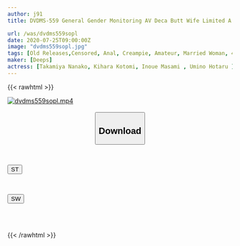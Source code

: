 ```yaml
---
author: j91
title: DVDMS-559 General Gender Monitoring AV Deca Butt Wife Limited A Neat And Clean Amateur Wife Who Goes To The City Is The First Time To Be Taken Down And Anal Sex Experience! Observe The Asshole That The Husband Has Never Touched → Expand → Lost Anal Virginity! !! While Thinking That It's Crazy, Continuous Anal Licking While Screaming At Asshole Pleasure Of A Different Dimension From Oma! !!

url: /was/dvdms559sopl
date: 2020-07-25T09:00:00Z
image: "dvdms559sopl.jpg"
tags: [Old Releases,Censored, Anal, Creampie, Amateur, Married Woman, 4HR+, Cuckold	]
maker: [Deeps]
actress: [Takamiya Nanako, Kihara Kotomi, Inoue Masami , Umino Hotaru ]
---
```



{{< rawhtml >}}

<div class="video" data-videoid="Jpd6y4DK4LhV4M">
    <a href="javascript:;">
        <img src="/was/dvdms559sopl/dvdms559sopl.jpg" width="WIDTH" height="HEIGHT" alt="dvdms559sopl.mp4" loading="lazy">
    </a>
</div>

<script type="text/javascript" src="https://j91.asia/asset/on-demand-st.js"></script>

<br>
  <link rel="stylesheet" href="https://j91.asia/asset/bs5.css">
  
  <center>
  <button class="btn btn-primary" type="button" data-bs-toggle="collapse" data-bs-target=".multi-collapse" aria-expanded="false" aria-controls="multiCollapseExample1 multiCollapseExample2"><h2>Download</h2></button></center>
</p>
<div class="row">
  <div class="col">
    <div class="collapse multi-collapse" id="multiCollapseExample1">
      <div class="card card-body">
	      	      <br>
<div class="buttons">  
<p><a href="https://streamtape.to/v/Jpd6y4DK4LhV4M" target="_blank"><button class="btn-hover color-3"><i class="fa fa-download"></i> ST</button></a></p></div>
    </div>
  </div>
</div>
  <div class="col">
    <div class="collapse multi-collapse" id="multiCollapseExample2">
      <div class="card card-body">
	      <br>
<div class="buttons">
<p><a href="https://cdnwish.com/ifdbbtclddzu" target="_blank"><button class="btn-hover color-2"><i class="fa fa-download"></i> SW</button></a></p></div>
<br><br>
      </div>
    </div>
  </div>
</div>

{{< /rawhtml >}}